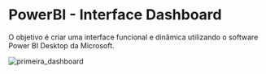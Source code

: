 # PowerBI - Interface Dashboard

O objetivo é criar uma interface funcional e dinâmica utilizando o software Power BI Desktop da Microsoft.

![primeira_dashboard](https://user-images.githubusercontent.com/86536293/128935946-4442c431-8e6e-4be8-b0b4-94d5f0c520b7.png)
